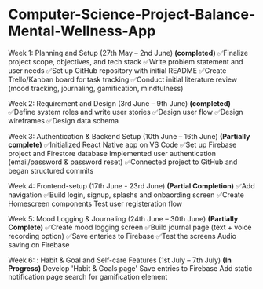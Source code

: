 # Computer-Science-Project-Balance-Mental-Wellness-App

Week 1: Planning and Setup (27th May – 2nd June) **(completed)** 
✅Finalize project scope, objectives, and tech stack 
✅Write problem statement and user needs 
✅Set up GitHub repository with initial README 
✅Create Trello/Kanban board for task tracking
✅Conduct initial literature review (mood tracking, journaling, gamification, mindfulness)

Week 2: Requirement and Design (3rd June – 9th June) **(completed)** 
✅Define system roles and write user stories
✅Design user flow
✅Design wireframes
✅Design data schema

Week 3: Authentication & Backend Setup (10th June – 16th June)  **(Partially complete)** 
✅Initialized React Native app on VS Code
✅Set up Firebase project and Firestore database
Implemented user authentication (email/password & password reset)
✅Connected project to GitHub and began structured commits

Week 4: Frontend-setup (17th June - 23rd June) **(Partial Completion)**
✅Add navigation 
✅Build login, signup, splashs and onbaording screen 
✅Create Homescreen components
Test user registeration flow

Week 5: Mood Logging & Journaling (24th June – 30th June) **(Partially Complete)**
✅Create mood logging screen 
✅Build journal page (text + voice recording option)
✅Save enteries to Firebase
✅Test the screens
Audio saving on Firebase 

Week 6: : Habit & Goal and Self-care Features (1st July – 7th July) **(In Progress)**
Develop 'Habit & Goals page'
Save entries to Firebase
Add static notification page
search for gamification element 

